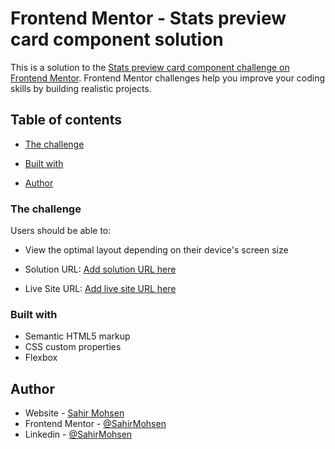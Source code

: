 # Frontend Mentor - Stats preview card component solution

This is a solution to the [Stats preview card component challenge on Frontend Mentor](https://www.frontendmentor.io/challenges/stats-preview-card-component-8JqbgoU62). Frontend Mentor challenges help you improve your coding skills by building realistic projects. 

## Table of contents

- [The challenge](#the-challenge)

- [Built with](#built-with)

- [Author](#author)





### The challenge

Users should be able to:

- View the optimal layout depending on their device's screen size


- Solution URL: [Add solution URL here](https://github.com/sahir2008/stats-preview-card-component)
- Live Site URL: [Add live site URL here](https://frontend-stats-preview-card.netlify.app/)

### Built with

- Semantic HTML5 markup
- CSS custom properties
- Flexbox

## Author

- Website - [Sahir Mohsen](https://sahir-html-css-portfolio.netlify.app/)
- Frontend Mentor - [@SahirMohsen](https://www.frontendmentor.io/profile/yourusername)
- Linkedin - [@SahirMohsen](https://www.linkedin.com/in/sahir-mohsen-602706128/)

